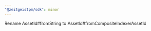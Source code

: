 ```yaml
---
'@zeitgeistpm/sdk': minor
---
```


Rename AssetId#fromString to AssetId#fromCompositeIndexerAssetId
